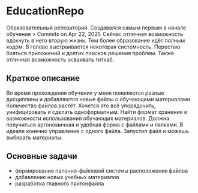 # EducationRepo #  
Образовательный репозиторий. Создавался самым первым в начале обучения > Commits on Apr 22, 2021. Сейчас отличная возможность вдохнуть в него вторую жизнь. Тем более образование идёт полным ходом. В голове выстраивается некоторая системность. Перестаю бояться приложений и долгих поисков решения проблем. Также отличная возможность осваивать гитхаб.
## Краткое описание ##  
Во время прохождения обучения у меня появляются разные дисциплины и добавляются новые файлы с обучающими материалами. Количество файлов растёт. Хочется это всё упорядочить, унифицировать и сделать одноформатным. Найти формат хранения и возможности использования обучающих материалов. Должна получиться аргономичная и удобная форма с файлами и папками. В идеале конечно управление с одного файла. Запустил файл и можешь выбирать материалы. 
## Основные задачи ##  
- формирование папочно-файловой системы расположения файлов
- добавление новых учебных материалов
- разработка главного пайтонфайла

